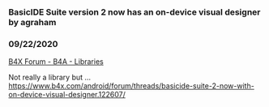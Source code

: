 ### BasicIDE Suite version 2 now has an on-device visual designer by agraham
### 09/22/2020
[B4X Forum - B4A - Libraries](https://www.b4x.com/android/forum/threads/122635/)

Not really a library but …  
<https://www.b4x.com/android/forum/threads/basicide-suite-2-now-with-on-device-visual-designer.122607/>